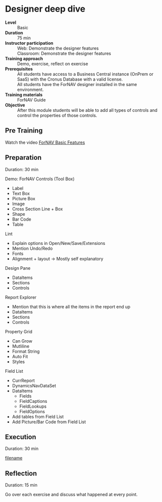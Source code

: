 # Designer deep dive
<dl>
  <dt><b>Level</b></dt>
  <dd>Basic</dd>
  <dt><b>Duration</b></dt>
  <dd>75 min</dd>
  <dt><b>Instructor participation</b></dt>
  <dd>Web: Demonstrate the designer features<br>Classroom: Demonstrate the designer features</dd>
  <dt><b>Training approach</b></dt>
  <dd>Demo, exercise, reflect on exercise</dd>
  <dt><b>Prerequisites</b></dt>
  <dd>All students have access to a Business Central instance (OnPrem or SaaS) with the Cronus Database with a valid license. <br> All students have the ForNAV designer installed in the same environment.</dd>
  <dt><b>Training materials</b></dt>
  <dd>ForNAV Guide</dd>
  <dt><b>Objective</b></dt>
  <dd>After this module students will be able to add all types of controls and control the properties of those controls.</dd>
</dl>

## Pre Training
Watch the video [ForNAV Basic Features](ToDo)

## Preparation
Duration: 30 min

Demo:
ForNAV Controls (Tool Box)
* Label
* Text Box
* Picture Box
* Image
* Cross Section Line + Box
* Shape
* Bar Code
* Table

Lint
* Explain options in Open/New/Save/Extensions
* Mention Undo/Redo
* Fonts
* Alignment + layout -> Mostly self explanatory

Design Pane
* DataItems
* Sections
* Controls

Report Explorer
* Mention that this is where all the items in the report end up
* DataItems
* Sections
* Controls

Property Grid
* Can Grow
* Mutliline
* Format String
* Auto Fit
* Styles

Field List
* CurrReport
* DynamicsNavDataSet
* DataItems
  * Fields
  * FieldCaptions
  * FieldLookups
  * FieldOptions
* Add tables from Field List
* Add Picture/Bar Code from Field List

## Execution
Duration: 30 min

[filename](../../Exercises/DesignerDeepDive.Exercise.md ':include')

## Reflection
Duration: 15 min

Go over each exercise and discuss what happened at every point.

